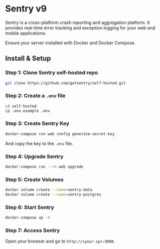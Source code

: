 # Sentry v9

Sentry is a cross-platform crash reporting and aggregation platform. It provides real-time error tracking and exception logging for your web and mobile applications.

Ensure your server installed with Docker and Docker Compose.

## Install & Setup

### Step 1: Clone Sentry self-hosted repo

```bash
git clone https://github.com/getsentry/self-hosted.git
```

### Step 2: Create a `.env` file

```bash
cd self-hosted
cp .env.example .env
```

### Step 3: Create Sentry Key

```bash
docker-compose run web config generate-secret-key
```

And copy the key to the `.env` file.

### Step 4: Upgrade Sentry

```bash
docker-compose run --rm web upgrade
```

### Step 5: Create Volumes

```bash
docker volume create --name=sentry-data
docker volume create --name=sentry-postgres
```

### Step 6: Start Sentry

```bash
docker-compose up -d
```

### Step 7: Access Sentry

Open your browser and go to `http://<your-ip>:9000`.
